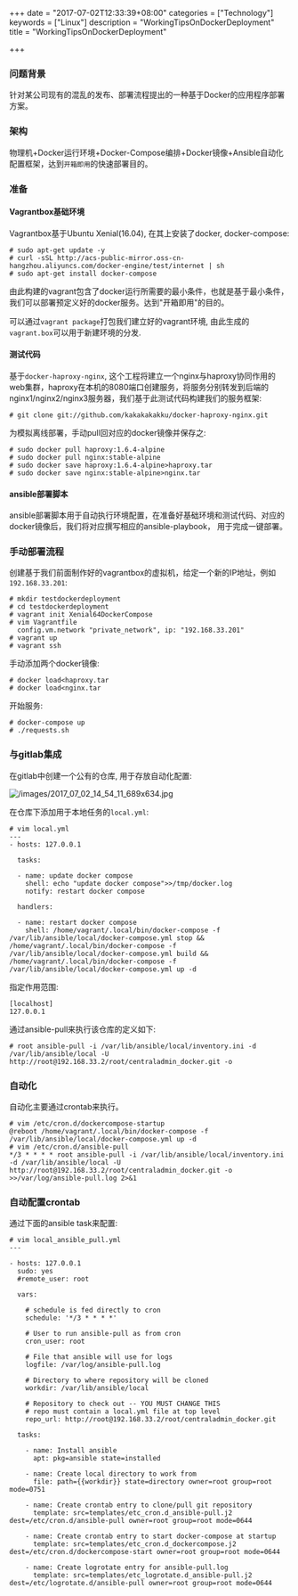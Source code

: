 +++
date = "2017-07-02T12:33:39+08:00"
categories = ["Technology"]
keywords = ["Linux"]
description = "WorkingTipsOnDockerDeployment"
title = "WorkingTipsOnDockerDeployment"

+++
### 问题背景
针对某公司现有的混乱的发布、部署流程提出的一种基于Docker的应用程序部署方案。

### 架构
物理机+Docker运行环境+Docker-Compose编排+Docker镜像+Ansible自动化配置框架，达到`开箱即用`的快速部署目的。    

### 准备
#### Vagrantbox基础环境
Vagrantbox基于Ubuntu Xenial(16.04), 在其上安装了docker, docker-compose:    

```
# sudo apt-get update -y
# curl -sSL http://acs-public-mirror.oss-cn-hangzhou.aliyuncs.com/docker-engine/test/internet | sh
# sudo apt-get install docker-compose
```
由此构建的vagrant包含了docker运行所需要的最小条件，也就是基于最小条件，我们可以部署预定义好的docker服务。达到"开箱即用"的目的。    

可以通过`vagrant package`打包我们建立好的vagrant环境,
由此生成的`vagrant.box`可以用于新建环境的分发. 
#### 测试代码
基于`docker-haproxy-nginx`,
这个工程将建立一个nginx与haproxy协同作用的web集群，haproxy在本机的8080端口创建服务，将服务分别转发到后端的nginx1/nginx2/nginx3服务器，我们基于此测试代码构建我们的服务框架:    

```
# git clone git://github.com/kakakakakku/docker-haproxy-nginx.git
```
为模拟离线部署，手动pull回对应的docker镜像并保存之:    

```
# sudo docker pull haproxy:1.6.4-alpine
# sudo docker pull nginx:stable-alpine
# sudo docker save haproxy:1.6.4-alpine>haproxy.tar
# sudo docker save nginx:stable-alpine>nginx.tar
```
#### ansible部署脚本
ansible部署脚本用于自动执行环境配置，在准备好基础环境和测试代码、对应的docker镜像后，我们将对应撰写相应的ansible-playbook，
用于完成一键部署。    

### 手动部署流程
创建基于我们前面制作好的vagrantbox的虚拟机，给定一个新的IP地址，例如`192.168.33.201`:    

```
# mkdir testdockerdeployment
# cd testdockerdeployment
# vagrant init Xenial64DockerCompose
# vim Vagrantfile
  config.vm.network "private_network", ip: "192.168.33.201"
# vagrant up
# vagrant ssh
```
手动添加两个docker镜像:    

```
# docker load<haproxy.tar
# docker load<nginx.tar
```
开始服务:    

```
# docker-compose up
# ./requests.sh
```
### 与gitlab集成
在gitlab中创建一个公有的仓库, 用于存放自动化配置:    

![/images/2017_07_02_14_54_11_689x634.jpg](/images/2017_07_02_14_54_11_689x634.jpg)

在仓库下添加用于本地任务的`local.yml`:    

```
# vim local.yml
---
- hosts: 127.0.0.1

  tasks:

  - name: update docker compose
    shell: echo "update docker compose">>/tmp/docker.log
    notify: restart docker compose

  handlers:

  - name: restart docker compose
    shell: /home/vagrant/.local/bin/docker-compose -f /var/lib/ansible/local/docker-compose.yml stop && /home/vagrant/.local/bin/docker-compose -f /var/lib/ansible/local/docker-compose.yml build && /home/vagrant/.local/bin/docker-compose -f /var/lib/ansible/local/docker-compose.yml up -d
```
指定作用范围:    

```
[localhost]
127.0.0.1
```
通过ansible-pull来执行该仓库的定义如下:    

```
# root ansible-pull -i /var/lib/ansible/local/inventory.ini -d /var/lib/ansible/local -U http://root@192.168.33.2/root/centraladmin_docker.git -o
```
### 自动化
自动化主要通过crontab来执行。     

```
# vim /etc/cron.d/dockercompose-startup
@reboot /home/vagrant/.local/bin/docker-compose -f /var/lib/ansible/local/docker-compose.yml up -d
# vim /etc/cron.d/ansible-pull
*/3 * * * * root ansible-pull -i /var/lib/ansible/local/inventory.ini -d /var/lib/ansible/local -U http://root@192.168.33.2/root/centraladmin_docker.git -o >>/var/log/ansible-pull.log 2>&1

```

### 自动配置crontab
通过下面的ansible task来配置:    

```
# vim local_ansible_pull.yml
---

- hosts: 127.0.0.1
  sudo: yes
  #remote_user: root

  vars:

    # schedule is fed directly to cron
    schedule: '*/3 * * * *'

    # User to run ansible-pull as from cron
    cron_user: root

    # File that ansible will use for logs
    logfile: /var/log/ansible-pull.log

    # Directory to where repository will be cloned
    workdir: /var/lib/ansible/local

    # Repository to check out -- YOU MUST CHANGE THIS
    # repo must contain a local.yml file at top level
    repo_url: http://root@192.168.33.2/root/centraladmin_docker.git

  tasks:

    - name: Install ansible
      apt: pkg=ansible state=installed

    - name: Create local directory to work from
      file: path={{workdir}} state=directory owner=root group=root mode=0751

    - name: Create crontab entry to clone/pull git repository
      template: src=templates/etc_cron.d_ansible-pull.j2 dest=/etc/cron.d/ansible-pull owner=root group=root mode=0644

    - name: Create crontab entry to start docker-compose at startup
      template: src=templates/etc_cron.d_dockercompose.j2 dest=/etc/cron.d/dockercompose-start owner=root group=root mode=0644

    - name: Create logrotate entry for ansible-pull.log
      template: src=templates/etc_logrotate.d_ansible-pull.j2 dest=/etc/logrotate.d/ansible-pull owner=root group=root mode=0644
```

